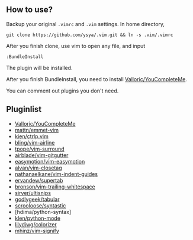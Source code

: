 How to use?
---
Backup your original `.vimrc` and `.vim` settings.
In home directory,

```
git clone https://github.com/ysya/.vim.git && ln -s .vim/.vimrc
```

After you finish clone, use vim to open any file, and input

```
:BundleInstall
```

The plugin will be installed.

After you finish BundleInstall, you need to install [Valloric/YouCompleteMe](https://github.com/Valloric/YouCompleteMe).

You can comment out plugins you don't need.

Pluginlist
---
* [Valloric/YouCompleteMe](https://github.com/Valloric/YouCompleteMe)
* [mattn/emmet-vim](https://github.com/mattn/emmet-vim)
* [kien/ctrlp.vim](https://github.com/kien/ctrlp.vim)
* [bling/vim-airline](https://github.com/bling/vim-airline)
* [tpope/vim-surround](https://github.com/tpope/vim-surround)
* [airblade/vim-gitgutter](https://github.com/airblade/vim-gitgutter)
* [easymotion/vim-easymotion](https://github.com/easymotion/vim-easymotion)
* [alvan/vim-closetag](https://github.com/alvan/vim-closetag)
* [nathanaelkane/vim-indent-guides](https://github.com/nathanaelkane/vim-indent-guides)
* [ervandew/supertab](https://github.com/ervandew/supertab)
* [bronson/vim-trailing-whitespace](https://github.com/bronson/vim-trailing-whitespace)
* [sirver/ultisnips](https://github.com/SirVer/ultisnips)
* [godlygeek/tabular](https://github.com/godlygeek/tabular)
* [scrooloose/syntastic](https://github.com/scrooloose/syntastic)
* [hdima/python-syntax]
* [klen/python-mode](https://github.com/klen/python-mode)
* [lilydjwg/colorizer](https://github.com/lilydjwg/colorizer)
* [mhinz/vim-signify](https://github.com/mhinz/vim-signify)




